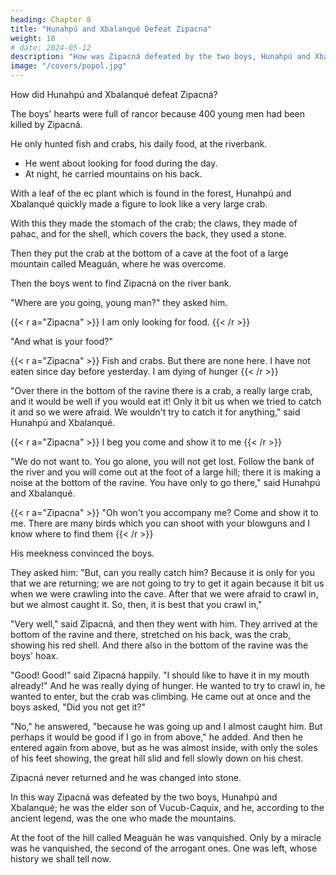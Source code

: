 ```yaml
---
heading: Chapter 8
title: "Hunahpú and Xbalanqué Defeat Zipacna"
weight: 18
# date: 2024-05-12
description: "How was Zipacná defeated by the two boys, Hunahpú and Xbalanqué?"
image: "/covers/popol.jpg"
---
```





How did Hunahpú and Xbalanqué defeat Zipacná?

The boys' hearts were full of rancor because 400 young men had been killed by Zipacná. 

He only hunted fish and crabs, his daily food, at the riverbank. 
- He went about looking for food during the day.
- At night, he carried mountains on his back.

With a leaf of the ec plant which is found in the forest, Hunahpú and Xbalanqué quickly made a figure to look like a very large crab.

With this they made the stomach of the crab; the claws, they made of pahac, and for the shell, which covers the back, they used a stone. 

Then they put the crab at the bottom of a cave at the foot of a large mountain called Meaguán, where he was overcome.

Then the boys went to find Zipacná on the river bank.

"Where are you going, young man?" they asked him.

{{< r a="Zipacna" >}}
I am only looking for food.
{{< /r >}}


"And what is your food?"

{{< r a="Zipacna" >}}
Fish and crabs. But there are none here. I have not eaten since day before yesterday. I am dying of hunger
{{< /r >}}

"Over there in the bottom of the ravine there is a crab, a really large crab, and it would be well if you would eat it! Only it bit us when we tried to catch it and so we were afraid. We wouldn't try to catch it for anything," said Hunahpú and Xbalanqué.

{{< r a="Zipacna" >}}
I beg you come and show it to me
{{< /r >}}


"We do not want to. You go alone, you will not get lost. Follow the bank of the river and you will come out at the foot of a large hill; there it is making a noise at the bottom of the ravine. You have only to go there," said Hunahpú and Xbalanqué.

{{< r a="Zipacna" >}}
"Oh won't you accompany me? Come and show it to me. There are many birds which you can shoot with your blowguns and I know where to find them
{{< /r >}}


His meekness convinced the boys. 

They asked him: "But, can you really catch him? Because it is only for you that we are returning; we are not going to try to get it again because it bit us when we were crawling into the cave. After that we were afraid to crawl in, but we almost caught it. So, then, it is best that you crawl in,"

"Very well," said Zipacná, and then they went with him. They arrived at the bottom of the ravine and there, stretched on his back, was the crab, showing his red shell. And there also in the bottom of the ravine was the boys' hoax.

"Good! Good!" said Zipacná happily. "I should like to have it in my mouth already!" And he was really dying of hunger. He wanted to try to crawl in, he wanted to enter, but the crab was climbing. He came out at once and the boys asked, "Did you not get it?"

"No," he answered, "because he was going up and I almost caught him. But perhaps it would be good if I go in from above," he added. And then he entered again from above, but as he was almost inside, with only the soles of his feet showing, the great hill slid and fell slowly down on his chest.

Zipacná never returned and he was changed into stone.

In this way Zipacná was defeated by the two boys, Hunahpú and Xbalanqué; he was the elder son of Vucub-Caquix, and he, according to the ancient legend, was the one who made the mountains.

At the foot of the hill called Meaguán he was vanquished. Only by a miracle was he vanquished, the second of the arrogant ones. One was left, whose history we shall tell now.

